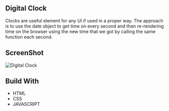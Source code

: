
## Digital Clock

Clocks are useful element for any UI if used in a proper way.  The approach is to use the date object to get time on every second
and then re-rendering time on the browser using the new time that we got by calling the same function each second.

## ScreenShot

![Digital Clock](https://user-images.githubusercontent.com/67471717/114541743-bb73cd00-9c74-11eb-8fbd-59fe367d3f0a.png)

## Build With
- HTML
- CSS
- JAVASCRIPT


